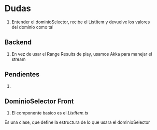 # Dudas

1. Entender el dominioSelector, recibe el ListItem y devuelve los valores del dominio como tal

## Backend

1. En vez de usar el Range Results de play, usamos Akka para manejar el stream

## Pendientes

1.

## DominioSelector Front

1. El componente basico es el _ListItem.ts_

  Es una clase, que define la estructura de lo que usara el dominioSelector
